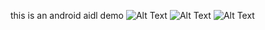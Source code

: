 this is an android aidl demo
![Alt Text](https://github.com/jacky1234/Jack_Aidl_demo/srcfolder/demo.gif)
![Alt Text](https://github.com/jacky1234/Jack_Aidl_demo/srcfolder/icon.jpg)
![Alt Text](http://www.sheawong.com/wp-content/uploads/2013/08/keephatin.gif)